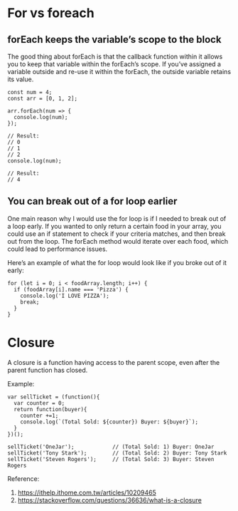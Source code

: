 # For vs foreach

## forEach keeps the variable’s scope to the block
The good thing about forEach is that the callback function within it allows you to keep that variable within the forEach’s scope. If you’ve assigned a variable outside and re-use it within the forEach, the outside variable retains its value.
```
const num = 4;
const arr = [0, 1, 2];

arr.forEach(num => {
  console.log(num);
});

// Result:
// 0
// 1
// 2
console.log(num);

// Result:
// 4
```

## You can break out of a for loop earlier
One main reason why I would use the for loop is if I needed to break out of a loop early. If you wanted to only return a certain food in your array, you could use an if statement to check if your criteria matches, and then break out from the loop. The forEach method would iterate over each food, which could lead to performance issues.

Here’s an example of what the for loop would look like if you broke out of it early:
```
for (let i = 0; i < foodArray.length; i++) {
  if (foodArray[i].name === 'Pizza') {
    console.log('I LOVE PIZZA');
    break;
  }
}
```

# Closure
A closure is a function having access to the parent scope, even after the parent function has closed.

Example:
```
var sellTicket = (function(){
  var counter = 0;
  return function(buyer){
    counter +=1;
    console.log(`(Total Sold: ${counter}) Buyer: ${buyer}`);
  }
})();

sellTicket('OneJar');            // (Total Sold: 1) Buyer: OneJar
sellTicket('Tony Stark');        // (Total Sold: 2) Buyer: Tony Stark
sellTicket('Steven Rogers');     // (Total Sold: 3) Buyer: Steven Rogers
```

Reference:
1. https://ithelp.ithome.com.tw/articles/10209465
2. https://stackoverflow.com/questions/36636/what-is-a-closure
